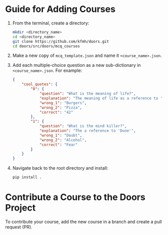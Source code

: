 # Guide for Adding Courses

1. From the terminal, create a directory:
    ```bash
    mkdir <directory_name>
    cd <directory_name>
    git clone https://github.com/kfmh/doors.git
    cd doors/src/doors/mcq_courses
    ```

2. Make a new copy of `mcq_template.json` and name it `<course_name>.json`.
3. Add each multiple-choice question as a new sub-dictionary in `<course_name>.json`. For example:

    ```json
    {
        "cool_quotes": {
            "0": {
                "question": "What is the meaning of life?",
                "explanation": "The meaning of life as a reference to 'The Hitchhiker's Guide to the Galaxy'",
                "wrong_1": "Burgers",
                "wrong_2": "Pizza",
                "correct": "42"
            },
            "1": {
                "question": "What is the mind killer?",
                "explanation": "The a reference to 'Dune'",
                "wrong_1": "Doubt",
                "wrong_2": "Alcohol",
                "correct": "Fear"
            }
        }   
    }
    ```

4. Navigate back to the root directory and install:
    ```bash
    pip install .
    ```

# Contribute a Course to the Doors Project

To contribute your course, add the new course in a branch and create a pull request (PR).
